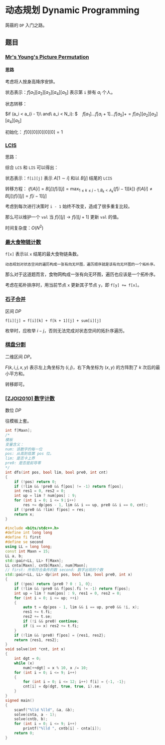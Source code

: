 # 动态规划 Dynamic Programming

蒟蒻的 `DP` 入门之路。

## 题目

### [Mr's Young's Picture Permutation](https://www.acwing.com/problem/content/273/)

#### 思路

考虑将人按身高降序安排。

状态表示：$f[a_1][a_2][a_3][a_4][a_5]$ 表示第 `i` 排有 $a_i$ 个人。

状态转移：

$if (a_i < a_{i - 1}\ and\ a_i < N_i): $
$\ \ \ f[a_1]\dots f[a_i + 1]\dots f[a_5]+=f[a_1][a_2][a_3][a_4][a_5]$

初始化：
$f[0][0][0][0][0] = 1$

### [LCIS](https://www.acwing.com/problem/content/274/)

思路：

综合 `LCS` 和 `LIS` 可以得出：

状态表示：`f[i][j]` 表示 $A[1 \sim i]$ 和以 $B[j]$ 结尾的 `LCIS`

转移方程：
$if (A[i] = B[j]) f[i][j] = \max_{1\le k\le j - 1,B_k < A_k}{\{f[i - 1][k]\}}$
$if (A[i] \neq B[j]) f[i][j] = f[i - 1][j]$

考虑到每次进行决策时 `i - 1` 始终不改变，造成了很多重复比较。

那么可以维护一个 `val` 当 $f[i][j] \to f[i][j + 1]$ 更新 `val` 的值。

时间复杂度：$O(N^2)$

### [最大食物链计数](https://www.luogu.com.cn/problem/P4017)

`f[x]` 表示以 `x` 结尾的最大食物链条数。

```text
动态规划对状态空间的遍历构成一张有向无环图，遍历顺序就是该有向无环图的一个拓朴序。
```

那么对于这道题而言，食物网构成一张有向无环图，遍历也应该是一个拓朴序。

考虑在拓朴排序时，用当前节点 `x` 更新其子节点 `y`，即 `f[y] += f[x]`。

### [石子合并](https://www.luogu.com.cn/problem/P1880)

区间 $DP$

`f[i][j] = f[i][k] + f[k + 1][j] + sum[i][j]`

枚举时，应枚举 $i-j$，否则无法完成对状态空间的拓扑序遍历。

### [棋盘分割](https://www.luogu.com.cn/problem/P1436)

二维区间 $DP$。

$F(k, i, j, x, y)$ 表示左上角坐标为 $(i, j)$，右下角坐标为 $(x, y)$ 的方阵割了 $k$ 次后的最小平方和。

转移即可。

### [[ZJOI2010] 数字计数](https://www.luogu.com.cn/problem/P2602)

数位 $DP$

往模板上套。

```cpp
int f[Maxn];
/*
模板
变量含义：
num: 该数字的每一位
pos: 从高到低第 pos 位。
lim: 是否卡上界
pre0: 是否是前导零
*/
int dfs(int pos, bool lim, bool pre0, int cnt)
{
    if (!pos) return 0;
    if (!lim && !pre0 && f[pos] != -1) return f[pos];
    int res1 = 0, res2 = 0;
    int up = lim ? num[pos] : 9;
    for (int i = 0; i <= 9；i++)
        res += dp(pos - 1, lim && i == up, pre0 && i == 0, cnt);
    if (!pre0 && !lim) f[pos] = res;
    return x;
}
```

```cpp
#include <bits/stdc++.h>
#define int long long
#define fi first
#define se second
using LL = long long;
const int Maxn = 15;
LL a, b;
std::pair<LL, LL> f[Maxn];
LL cnta[Maxn], cntb[Maxn], num[Maxn];
// first: 所有符合条件的数 second: 数字出现的个数
std::pair<LL, LL> dp(int pos, bool lim, bool pre0, int x)
{
    if (!pos) return {pre0 ? 0 : 1, 0}; 
    if (!lim && !pre0 && f[pos].fi != -1) return f[pos];
    int up = lim ? num[pos] : 9, res1 = 0, res2 = 0;
    for (int i = 0; i <= up; ++i)
    {
        auto t = dp(pos - 1, lim && i == up, pre0 && !i, x);
        res1 += t.fi;
        res2 += t.se;
        if (!i && pre0) continue;
        if (i == x) res2 += t.fi;
    }
    if (!lim && !pre0) f[pos] = {res1, res2};
    return {res1, res2};
}
void solve(int *cnt, int x)
{
    int dgt = 0;
    while (x)
        num[++dgt] = x % 10, x /= 10;
    for (int i = 0; i <= 9; i++)
    {
        for (int i = 0; i <= 12; i++) f[i] = {-1, -1};
        cnt[i] = dp(dgt, true, true, i).se;
    }
}
signed main()
{
    scanf("%lld %lld", &a, &b);
    solve(cnta, a - 1);
    solve(cntb, b);
    for (int i = 0; i <= 9; i++)
        printf("%lld ", cntb[i] - cnta[i]);
    return 0;
}
```
